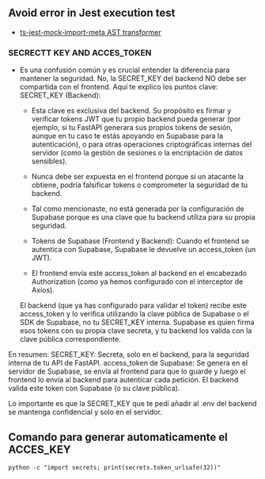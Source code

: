 ## Avoid error in Jest execution test

- [ts-jest-mock-import-meta AST transformer](https://github.com/ThomZz/ts-jest-mock-import-meta)


### SECRECTT KEY AND ACCES_TOKEN


- Es una confusión común y es crucial entender la diferencia para mantener la seguridad.
No, la SECRET_KEY del backend NO debe ser compartida con el frontend.
Aquí te explico los puntos clave:
SECRET_KEY (Backend):

    -   Esta clave es exclusiva del backend. Su propósito es firmar y verificar tokens JWT que tu propio backend pueda generar (por ejemplo, si tu FastAPI generara sus propios tokens de sesión, aunque en tu caso te estás apoyando en Supabase para la autenticación), o para otras operaciones criptográficas internas del servidor (como la gestión de sesiones o la encriptación de datos sensibles).

    - Nunca debe ser expuesta en el frontend porque si un atacante la obtiene, podría falsificar tokens o comprometer la seguridad de tu backend.

    - Tal como mencionaste, no está generada por la configuración de Supabase porque es una clave que tu backend utiliza para su propia seguridad.
    - Tokens de Supabase (Frontend y Backend):
        Cuando el frontend se autentica con Supabase, Supabase le devuelve un access_token (un JWT).
    
    - El frontend envía este access_token al backend en el encabezado Authorization (como ya hemos configurado con el interceptor de Axios).

  El backend (que ya has configurado para validar el token) recibe este access_token y lo verifica utilizando la clave pública de Supabase o el SDK de Supabase, no tu SECRET_KEY interna. Supabase es quien firma esos tokens con su propia clave secreta, y tu backend los valida con la clave pública correspondiente.

En resumen:
    SECRET_KEY: Secreta, solo en el backend, para la seguridad interna de tu API de FastAPI.
    access_token de Supabase: Se genera en el servidor de Supabase, se envía al frontend para que lo guarde y luego el frontend lo envía al backend para autenticar cada petición. El backend valida este token con Supabase (o su clave pública).

Lo importante es que la SECRET_KEY que te pedí añadir al .env del backend se mantenga confidencial y solo en el servidor.

## Comando para generar automaticamente el ACCES_KEY

`python -c "import secrets; print(secrets.token_urlsafe(32))"`